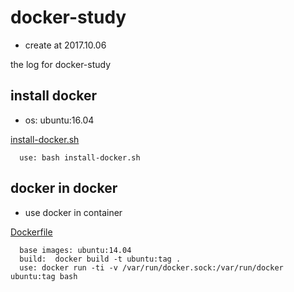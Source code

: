 # docker-study
- create at 2017.10.06

the log for docker-study

## install docker 
- os: ubuntu:16.04

[install-docker.sh](https://github.com/qinya0/docker-study/blob/master/install-docker.sh)
```
  use: bash install-docker.sh
```

## docker in docker
- use docker in container

[Dockerfile](https://github.com/qinya0/docker-study/blob/master/Dockerfiles/docker-in-docker/Dockerfile)
```
  base images: ubuntu:14.04
  build:  docker build -t ubuntu:tag .
  use: docker run -ti -v /var/run/docker.sock:/var/run/docker ubuntu:tag bash
```
